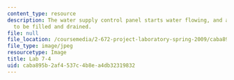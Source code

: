```yaml
---
content_type: resource
description: The water supply control panel starts water flowing, and allows the system
  to be filled and drained.
file: null
file_location: /coursemedia/2-672-project-laboratory-spring-2009/caba895b2af4537c4b8ea4db32319832_lab7-4.jpg
file_type: image/jpeg
resourcetype: Image
title: Lab 7-4
uid: caba895b-2af4-537c-4b8e-a4db32319832
---
```

